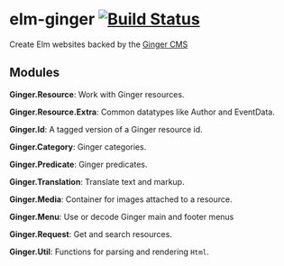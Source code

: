 # elm-ginger [![Build Status](https://travis-ci.com/driebit/elm-ginger.svg?branch=master)](https://travis-ci.com/driebit/elm-ginger)

Create Elm websites backed by the [Ginger CMS](https://github.com/driebit/ginger)


## Modules


**Ginger.Resource**: Work with Ginger resources.

**Ginger.Resource.Extra**: Common datatypes like Author and EventData.

**Ginger.Id**: A tagged version of a Ginger resource id.

**Ginger.Category**: Ginger categories.

**Ginger.Predicate**: Ginger predicates.

**Ginger.Translation**: Translate text and markup.

**Ginger.Media**: Container for images attached to a resource.

**Ginger.Menu**: Use or decode Ginger main and footer menus

**Ginger.Request**: Get and search resources.

**Ginger.Util**: Functions for parsing and rendering `Html`.
